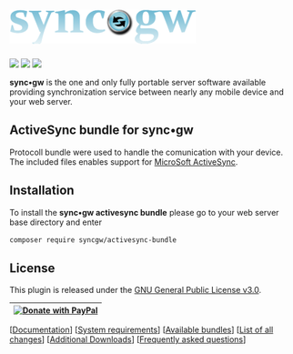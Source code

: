 # ![picture logo](https://github.com/syncgw/gui-bundle/blob/master/assets/syncgw.png "sync•gw") #
 
![](https://img.shields.io/packagist/v/syncgw/activesync-bundle.svg)
![](https://img.shields.io/packagist/l/syncgw/activesync-bundle.svg)
![](https://img.shields.io/packagist/dt/syncgw/activesync-bundle.svg)
 
**sync•gw** is the one and only fully portable server software available providing synchronization service between nearly any mobile device and your web server.

## ActiveSync bundle for sync•gw ##
Protocoll bundle were used to handle the comunication with your device. 
The included files enables support for [MicroSoft ActiveSync](http://en.wikipedia.org/wiki/Exchange_ActiveSync). 

## Installation ##
To install the **sync•gw activesync bundle** please go to your web server base directory and enter

```bash
composer require syncgw/activesync-bundle
```

## License ##
This plugin is released under the [GNU General Public License v3.0](./LICENSE).

|  <a href="https://www.paypal.com/donate/?hosted_button_id=DS6VK49NAFHEQ" target="_blank" rel="noopener">   <img src="https://www.paypalobjects.com/en_US/DK/i/btn/btn_donateCC_LG.gif" alt="Donate with PayPal"/> </a> | 
| --- | 

[[Documentation](https://github.com/syncgw/doc-bundle/blob/master/README.md)]
[[System requirements](https://github.com/syncgw/doc-bundle/blob/master/PreReqs.md)] 
[[Available bundles](https://github.com/syncgw/doc-bundle/blob/master/Packages.md)] 
[[List of all changes](https://github.com/syncgw/doc-bundle/blob/master/Changes.md)] 
[[Additional Downloads](https://github.com/syncgw/doc-bundle/blob/master/Downloads.md)] 
[[Frequently asked questions](https://github.com/syncgw/doc-bundle/blob/master/FAQ.md)] 
